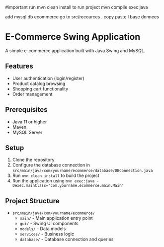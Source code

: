 #important 
run mvn clean install
to run project  mvn compile exec:java

add mysql db ecommerce
go to src/recources . copy paste l base donnees
# E-Commerce Swing Application

A simple e-commerce application built with Java Swing and MySQL.

## Features

- User authentication (login/register)
- Product catalog browsing
- Shopping cart functionality
- Order management

## Prerequisites

- Java 11 or higher
- Maven
- MySQL Server

## Setup

1. Clone the repository
2. Configure the database connection in `src/main/java/com/yourname/ecommerce/database/DBConnection.java`
3. Run `mvn clean install` to build the project
4. Run the application using `mvn exec:java -Dexec.mainClass="com.yourname.ecommerce.main.Main"`

## Project Structure

- `src/main/java/com/yourname/ecommerce/`
  - `main/` - Main application entry point
  - `gui/` - Swing UI components
  - `models/` - Data models
  - `services/` - Business logic
  - `database/` - Database connection and queries 


